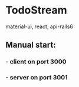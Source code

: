 # TodoStream
material-ui, react, api-rails6

## Manual start:
### - client on port 3000
### - server on port 3001